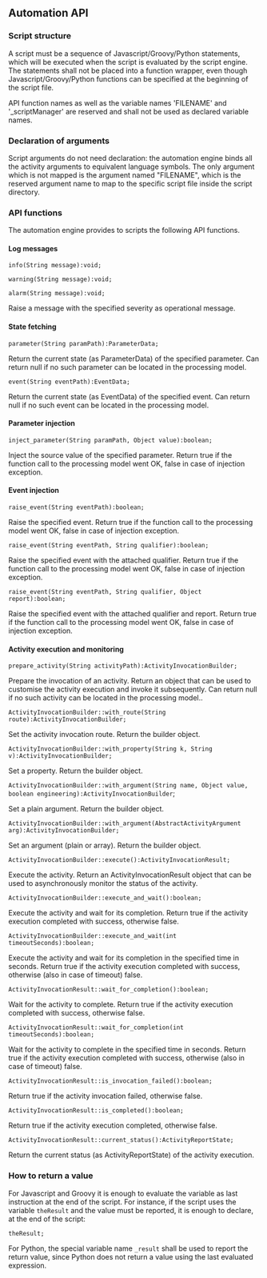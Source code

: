 ## Automation API

### Script structure
A script must be a sequence of Javascript/Groovy/Python statements, which will be executed when the script is evaluated by the script engine. The
statements shall not be placed into a function wrapper, even though Javascript/Groovy/Python functions can be specified at the beginning of the 
script file.

API function names as well as the variable names 'FILENAME' and '_scriptManager' are reserved and shall not be used as 
declared variable names. 

### Declaration of arguments
Script arguments do not need declaration: the automation engine binds all the activity arguments to equivalent language 
symbols. The only argument which is not mapped is the argument named "FILENAME", which is the reserved argument name to
map to the specific script file inside the script directory. 

### API functions
The automation engine provides to scripts the following API functions.

#### Log messages

`info(String message):void;`

`warning(String message):void;`

`alarm(String message):void;`

Raise a message with the specified severity as operational message.

#### State fetching

`parameter(String paramPath):ParameterData;`

Return the current state (as ParameterData) of the specified parameter. Can return null if no such parameter can be located in the processing model.

`event(String eventPath):EventData;`

Return the current state (as EventData) of the specified event. Can return null if no such event can be located in the processing model.

#### Parameter injection

`inject_parameter(String paramPath, Object value):boolean;`

Inject the source value of the specified parameter. Return true if the function call to the processing model went OK, false in case of injection exception.

#### Event injection

`raise_event(String eventPath):boolean;`

Raise the specified event. Return true if the function call to the processing model went OK, false in case of injection exception.

`raise_event(String eventPath, String qualifier):boolean;`

Raise the specified event with the attached qualifier. Return true if the function call to the processing model went OK, false in case of injection exception.

`raise_event(String eventPath, String qualifier, Object report):boolean;`

Raise the specified event with the attached qualifier and report. Return true if the function call to the processing model went OK, false in case of injection exception.

#### Activity execution and monitoring

`prepare_activity(String activityPath):ActivityInvocationBuilder;`

Prepare the invocation of an activity. Return an object that can be used to customise the activity execution and invoke it subsequently. Can return null if no such activity can be located in the processing model..

`ActivityInvocationBuilder::with_route(String route):ActivityInvocationBuilder;`

Set the activity invocation route. Return the builder object.

`ActivityInvocationBuilder::with_property(String k, String v):ActivityInvocationBuilder;`

Set a property. Return the builder object.

`ActivityInvocationBuilder::with_argument(String name, Object value, boolean engineering):ActivityInvocationBuilder`;

Set a plain argument. Return the builder object.

`ActivityInvocationBuilder::with_argument(AbstractActivityArgument arg):ActivityInvocationBuilder;`

Set an argument (plain or array). Return the builder object.
            
`ActivityInvocationBuilder::execute():ActivityInvocationResult;`

Execute the activity. Return an ActivityInvocationResult object that can be used to asynchronously monitor the status of the activity.

`ActivityInvocationBuilder::execute_and_wait():boolean;`

Execute the activity and wait for its completion. Return true if the activity execution completed with success, otherwise false.        

`ActivityInvocationBuilder::execute_and_wait(int timeoutSeconds):boolean;`

Execute the activity and wait for its completion in the specified time in seconds. Return true if the activity execution completed with success, otherwise (also in case of timeout) false.

`ActivityInvocationResult::wait_for_completion():boolean;`

Wait for the activity to complete. Return true if the activity execution completed with success, otherwise false.

`ActivityInvocationResult::wait_for_completion(int timeoutSeconds):boolean;`

Wait for the activity to complete in the specified time in seconds. Return true if the activity execution completed with success, otherwise (also in case of timeout) false.

`ActivityInvocationResult::is_invocation_failed():boolean;`

Return true if the activity invocation failed, otherwise false.

`ActivityInvocationResult::is_completed():boolean;`

Return true if the activity execution completed, otherwise false.

`ActivityInvocationResult::current_status():ActivityReportState;`

Return the current status (as ActivityReportState) of the activity execution.

### How to return a value

For Javascript and Groovy it is enough to evaluate the variable as last instruction at the end of the script. For instance, if the script uses the variable
`theResult` and the value must be reported, it is enough to declare, at the end of the script:

`theResult;`

For Python, the special variable name `_result` shall be used to report the return value, since Python does not return a value using the last evaluated
expression.